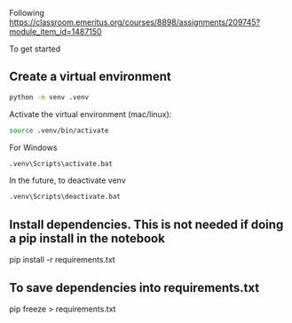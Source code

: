 Following https://classroom.emeritus.org/courses/8898/assignments/209745?module_item_id=1487150

To get started

## Create a virtual environment

```bash
python -m venv .venv
```

Activate the virtual environment (mac/linux):

```bash
source .venv/bin/activate
```

For Windows
```bash
.venv\Scripts\activate.bat
```

In the future, to deactivate venv
```bash
.venv\Scripts\deactivate.bat 
```

## Install dependencies. This is not needed if doing a pip install in the notebook
pip install -r requirements.txt

## To save dependencies into requirements.txt
pip freeze > requirements.txt